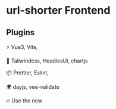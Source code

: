 # url-shorter Frontend

## Plugins

⚡️ Vue3, Vite, 

🎨 Tailwindcss, HeadlesUi, chartjs

📦 Prettier, Eslint,

🌍 dayjs, vee-validate

🔥 Use the new <script setup> syntax
  
📥 graphql, vue-router 4
  
## Usage
  
Just run and visit http://localhost:3000/
<pre>
npm run dev
</pre>
